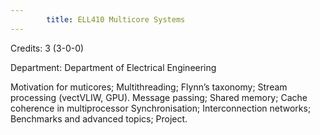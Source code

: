 ```yaml
---
        title: ELL410 Multicore Systems
---
```

Credits: 3 (3-0-0)

Department: Department of Electrical Engineering

Motivation for muticores; Multithreading; Flynn’s taxonomy; Stream processing (vectVLIW, GPU). Message passing; Shared memory; Cache coherence in multiprocessor Synchronisation; Interconnection networks; Benchmarks and advanced topics; Project.